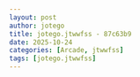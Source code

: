 ```yaml
---
layout: post
author: jotego
title: jotego.jtwwfss - 87c63b9
date: 2025-10-24
categories: [Arcade, jtwwfss]
tags: [jotego.jtwwfss]
---
```


